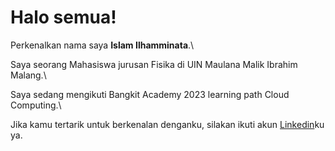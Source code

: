 # Halo semua! 

Perkenalkan nama saya **Islam Ilhamminata**.\

Saya seorang Mahasiswa jurusan Fisika di UIN Maulana Malik Ibrahim Malang.\

Saya sedang mengikuti Bangkit Academy 2023 learning path Cloud Computing.\

Jika kamu tertarik untuk berkenalan denganku, silakan ikuti akun [Linkedin](https://www.linkedin.com/in/islam-ilhamminata-2a2933150/)ku ya.
